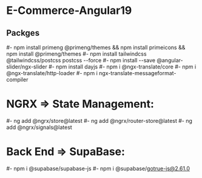 # E-Commerce-Angular19

## Packges
#- npm install primeng @primeng/themes && npm install primeicons && npm install @primeng/themes
#- npm install tailwindcss @tailwindcss/postcss postcss --force
#- npm install --save @angular-slider/ngx-slider
#- npm install dayjs
#- npm i @ngx-translate/core
#- npm i @ngx-translate/http-loader
#- npm i ngx-translate-messageformat-compiler

# NGRX => State Management:
#- ng add @ngrx/store@latest
#- ng add @ngrx/router-store@latest
#- ng add @ngrx/signals@latest

# Back End => SupaBase:
#- npm i @supabase/supabase-js
#- npm i @supabase/gotrue-js@2.61.0
